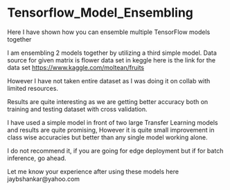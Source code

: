 # Tensorflow_Model_Ensembling
Here I have shown how you can ensemble multiple TensorFlow models together


I am ensembling 2 models together by utilizing a third simple model. Data source for given matrix is flower data set in keggle here is the link for the data set https://www.kaggle.com/moltean/fruits

<p>
However I have not taken entire dataset as I was doing it on collab with limited resources.
<p>
Results are quite interesting as we are getting better accuracy both on training and testing dataset with cross validation.
<p>
I have used a simple model in front of two large Transfer Learning models and results are quite promising, However it is quite small improvement in class wise accuracies but better than any single model working alone.
<p>
I do not recommend it, if you are going for edge deployment but if for batch inference, go ahead.
<p>
Let me know your experience after using these models here jaybshankar@yahoo.com
